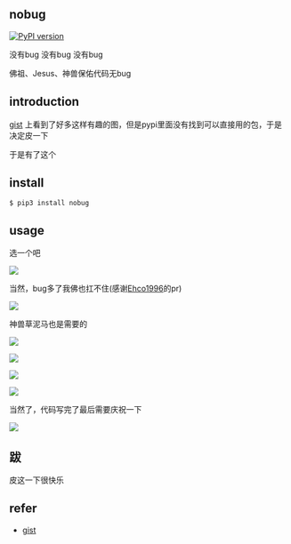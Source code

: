 ## nobug
[![PyPI version](https://img.shields.io/pypi/v/nobug.svg)](https://pypi.python.org/pypi/nobug/)

没有bug
没有bug
没有bug

佛祖、Jesus、神兽保佑代码无bug

## introduction

[gist](https://gist.github.com/edokeh/7580064) 上看到了好多这样有趣的图，但是pypi里面没有找到可以直接用的包，于是决定皮一下



于是有了这个


## install
```
$ pip3 install nobug
```

## usage

选一个吧



![](http://oqyjccf1n.bkt.clouddn.com/20180403-183332.png)

当然，bug多了我佛也扛不住(感谢[Ehco1996](https://github.com/Ehco1996)的pr)

![](C:\Users\binha\AppData\Local\Temp\1522860095328.png)

神兽草泥马也是需要的




![](http://oqyjccf1n.bkt.clouddn.com/20180403-183451.png)

![](http://oqyjccf1n.bkt.clouddn.com/20180403-183526.png)

![](http://oqyjccf1n.bkt.clouddn.com/20180403-183603.png)

![](http://oqyjccf1n.bkt.clouddn.com/20180403-183655.png)

当然了，代码写完了最后需要庆祝一下

![](http://oqyjccf1n.bkt.clouddn.com/20180403-183732.png)

## 跋

皮这一下很快乐

## refer

- [gist](https://gist.github.com/edokeh/7580064)
